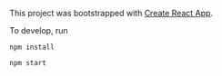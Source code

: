 This project was bootstrapped with [Create React App](https://github.com/facebook/create-react-app).

To develop, run

`npm install`

`npm start`
